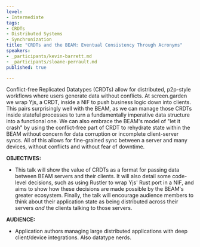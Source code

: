 ```yaml
---
level:
- Intermediate
tags:
- CRDTs
- Distributed Systems
- Synchronization
title: "CRDTs and the BEAM: Eventual Consistency Through Acronyms"
speakers:
- _participants/kevin-barrett.md
- _participants/sloane-perrault.md
published: true

---
```

Conflict-free Replicated Datatypes (CRDTs) allow for distributed, p2p-style workflows where users generate data without conflicts. At screen.garden we wrap Yjs, a CRDT, inside a NIF to push business logic down into clients. This pairs surprisingly well with the BEAM, as we can manage those CRDTs inside stateful processes to turn a fundamentally imperative data structure into a functional one. We can also embrace the BEAM's model of "let it crash" by using the conflict-free part of CRDT to rehydrate state within the BEAM without concern for data corruption or incomplete client-server syncs. All of this allows for fine-grained sync between a server and many devices, without conflicts and without fear of downtime.

**OBJECTIVES:**
- This talk will show the value of CRDTs as a format for passing data between BEAM servers and their clients. It will also detail some code-level decisions, such as using Rustler to wrap Yjs' Rust port in a NIF, and aims to show how these decisions are made possible by the BEAM's greater ecosystem. Finally, the talk will encourage audience members to think about their application state as being distributed across their servers _and_ the clients talking to those servers.

**AUDIENCE:**
- Application authors managing large distributed applications with deep client/device integrations. Also datatype nerds.
